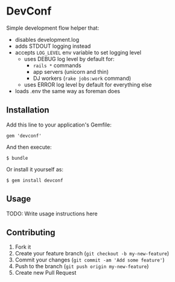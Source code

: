 # DevConf

Simple development flow helper that:

* disables development.log
* adds STDOUT logging instead
* accepts `LOG_LEVEL` env variable to set logging level
  * uses DEBUG log level by default for:
    * `rails *` commands
    * app servers (unicorn and thin)
    * DJ workers (`rake jobs:work` command)
  * uses ERROR log level by default for everything else
* loads .env the same way as foreman does

## Installation

Add this line to your application's Gemfile:

    gem 'devconf'

And then execute:

    $ bundle

Or install it yourself as:

    $ gem install devconf

## Usage

TODO: Write usage instructions here

## Contributing

1. Fork it
2. Create your feature branch (`git checkout -b my-new-feature`)
3. Commit your changes (`git commit -am 'Add some feature'`)
4. Push to the branch (`git push origin my-new-feature`)
5. Create new Pull Request
